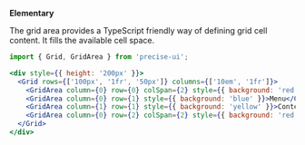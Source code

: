 **Elementary**

The grid area provides a TypeScript friendly way of defining grid cell content. It fills the available cell space.

```jsx
import { Grid, GridArea } from 'precise-ui';

<div style={{ height: '200px' }}>
  <Grid rows={['100px', '1fr', '50px']} columns={['10em', '1fr']}>
    <GridArea column={0} row={0} colSpan={2} style={{ background: 'red' }}>Header</GridArea>
    <GridArea column={0} row={1} style={{ background: 'blue' }}>Menu</GridArea>
    <GridArea column={1} row={1} style={{ background: 'yellow' }}>Content</GridArea>
    <GridArea column={0} row={2} colSpan={2} style={{ background: 'red' }}>Footer</GridArea>
  </Grid>
</div>
```
